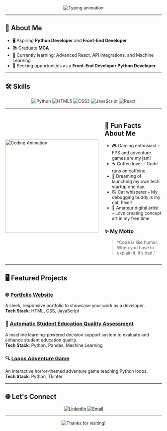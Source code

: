 

<div align="center" class="fade-in">
  <img src="https://readme-typing-svg.herokuapp.com?font=Fira+Code&size=30&duration=4000&pause=1000&color=33fcff&center=true&vCenter=true&width=1200&lines=Hi+there+I'm+SuryaPrakash+👋;Welcome+to+my+GitHub+Profile!;I'm+a+Python+Programmer+and+Front-End+Developer;Let's+build+something+awesome+🌟" alt="Typing animation" />
</div>

---

## 🌟 About Me  
- 🖥️ Aspiring **Python Developer** and **Front-End Developer**  
- 📚 Graduate **MCA**  
- 🌱 Currently learning: Advanced React, API integrations, and Machine Learning  
- 💼 Seeking opportunities as a **Front-End Developer** **Python Developer** 

---

## 🛠️ Skills  
<div align="center" class="fade-in">
  <img src="https://img.shields.io/badge/Python-3776AB?style=for-the-badge&logo=python&logoColor=white" alt="Python" />
  <img src="https://img.shields.io/badge/HTML5-E34F26?style=for-the-badge&logo=html5&logoColor=white" alt="HTML5" />
  <img src="https://img.shields.io/badge/CSS3-1572B6?style=for-the-badge&logo=css3&logoColor=white" alt="CSS3" />
  <img src="https://img.shields.io/badge/JavaScript-F7DF1E?style=for-the-badge&logo=javascript&logoColor=red" alt="JavaScript" />
  <img src="https://img.shields.io/badge/React-61DAFB?style=for-the-badge&logo=react&logoColor=black" alt="React" />
</div>

---

<div style="display: flex; align-items: center;" class="fade-in" >
  <div style="flex: 1;">
    <img src="https://cdn.dribbble.com/users/1162077/screenshots/3848914/programmer.gif" alt="Coding Animation" width="300px" />
  </div>
  <div style="flex: 2; padding-left: 20px;">
    <h2>👾 Fun Facts About Me</h2>
    <ul>
      <li>🎮 Gaming enthusiast – FPS and adventure games are my jam!</li>
      <li>☕ Coffee lover – Code runs on caffeine.</li>
      <li>🚀 Dreaming of launching my own tech startup one day.</li>
      <li>🐱 Cat whisperer – My debugging buddy is my cat, Pixel!</li>
      <li>🎨 Amateur digital artist – Love creating concept art in my free time.</li>
    </ul>
    <h3>✨ My Motto</h3>
    <blockquote>“Code is like humor. When you have to explain it, it’s bad.”</blockquote>
  </div>
</div>

---

<div class="fade-in">
<h2>🖥️ Featured Projects </h2>
  
### 🌐 **[Portfolio Website](#)**  
A sleek, responsive portfolio to showcase your work as a developer.  
**Tech Stack**: HTML, CSS, JavaScript  

### 🤖 **[Automatic Student Education Quality Assessment](#)**  
A machine learning-powered decision support system to evaluate and enhance student education quality.  
**Tech Stack**: Python, Pandas, Machine Learning  

### 🔍 **[Loops Adventure Game](#)**  
An interactive horror-themed adventure game teaching Python loops.  
**Tech Stack**: Python, Tkinter  
</div>

---

## 🌐 Let's Connect  
<div align="center" class="fade-in" >
  <a href="https://www.linkedin.com/in/surya-prakash-s-20j2002/" target="_blank"><img src="https://img.shields.io/badge/LinkedIn-0077B5?style=for-the-badge&logo=linkedin&logoColor=white" alt="LinkedIn" /></a>
  <a href="mailto:sambanthandeivanai@gmail.com"><img src="https://img.shields.io/badge/Email-D14836?style=for-the-badge&logo=gmail&logoColor=white" alt="Email" /></a>
</div>

---

<div align="center" class="fade-in" >
  <img src="https://readme-typing-svg.herokuapp.com?font=Fira+Code&size=18&duration=3000&pause=500&color=00C58E&center=true&vCenter=true&width=450&lines=Thanks+for+visiting!+🚀;Feel+free+to+connect+and+collaborate+🤝" alt="Thanks for visiting!" />
</div>
